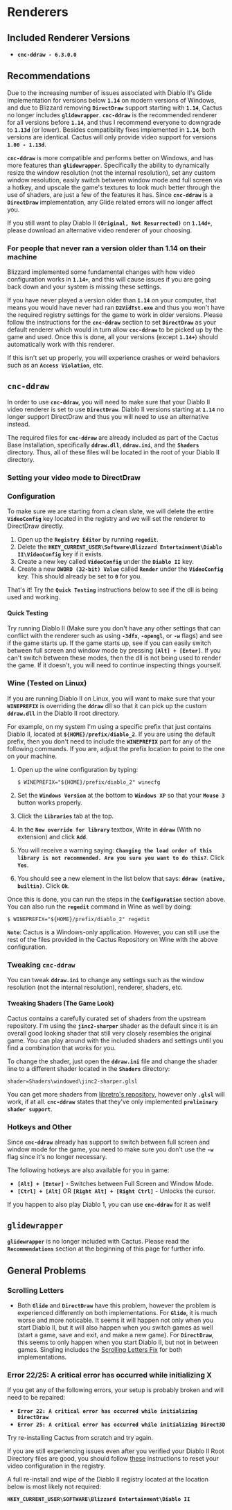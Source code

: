 # Renderers

## Included Renderer Versions

- **`cnc-ddraw - 6.3.0.0`**

## Recommendations

Due to the increasing number of issues associated with Diablo II's Glide 
implementation for versions below **`1.14`** on modern versions of 
Windows, and due to Blizzard removing **`DirectDraw`** support starting 
with **`1.14`**, Cactus no longer includes **`glidewrapper`**. 
**`cnc-ddraw`** is the recommended renderer for all versions before 
**`1.14`**, and thus I recommend everyone to downgrade to **`1.13d`** (or 
lower). Besides compatibility fixes implemented in **`1.14`**, both 
versions are identical. Cactus will only provide video support for 
versions **`1.00 - 1.13d`**.

**`cnc-ddraw`** is more compatible and performs better on Windows, and 
has more features than **`glidewrapper`**. Specifically the ability to 
dynamically resize the window resolution (not the internal resolution), 
set any custom window resolution, easily switch between window mode and 
full screen via a hotkey, and upscale the game's textures to look much 
better through the use of shaders, are just a few of the features it 
has. Since **`cnc-ddraw`** is a **`DirectDraw`** implementation, any 
Glide related errors will no longer affect you. 

If you still want to play Diablo II **`(Original, Not Resurrected)`** on 
**`1.14d+`**, please download an alternative video renderer of your choosing.

### For people that never ran a version older than 1.14 on their machine

Blizzard implemented some fundamental changes with how video 
configuration works in **`1.14+`**, and this will cause issues if you 
are going back down and your system is missing these settings. 

If you have never played a version older than **`1.14`** on your 
computer, that means you would have never had ran **`D2VidTst.exe`** and 
thus you won't have the required registry settings for the game to work 
in older versions. Please follow the instructions for the 
**`cnc-ddraw`** section to set **`DirectDraw`** as your default renderer 
which would in turn allow **`cnc-ddraw`** to be picked up by the game 
and used. Once this is done, all your versions (except **`1.14+`**) 
should automatically work with this renderer. 

If this isn't set up properly, you will experience crashes or weird 
behaviors such as an **`Access Violation`**, etc. 

## **`cnc-ddraw`**

In order to use **`cnc-ddraw`**, you will need to make sure that your 
Diablo II video renderer is set to use **`DirectDraw`**. Diablo II 
versions starting at **`1.14`** no longer support DirectDraw and thus 
you will need to use an alternative instead. 

The required files for **`cnc-ddraw`** are already included as part of the
Cactus Base Installation, specifically **`ddraw.dll`**, **`ddraw.ini`**,
and the **`Shaders`** directory. Thus, all of these files will be located in
the root of your Diablo II directory.

### Setting your video mode to DirectDraw

### Configuration

To make sure we are starting from a clean slate, we will delete the entire
**`VideoConfig`** key located in the registry and we will set the renderer
to DirectDraw directly.

1. Open up the **`Registry Editor`** by running **`regedit`**.
1. Delete the **`HKEY_CURRENT_USER\Software\Blizzard Entertainment\Diablo II\VideoConfig`**
   key if it exists.
1. Create a new key called **`VideoConfig`** under the **`Diablo II`** key. 
1. Create a new **`DWORD (32-bit) Value`** called **`Render`** under the
   **`VideoConfig`** key. This should already be set to **`0`** for you.

That's it! Try the **`Quick Testing`** instructions below to see if the dll is
being used and working.

#### Quick Testing

Try running Diablo II (Make sure you don't have any other settings
that can conflict with the renderer such as using **`-3dfx`**, **`-opengl`**,
or **`-w`** flags) and see if the game starts up. If the game starts up, see if
you can easily switch between full screen and window mode by pressing
**`[Alt] + [Enter]`**. If you can't switch between these modes, then the dll is
not being used to render the game. If it doesn't, you will need to continue
inspecting things yourself.

### Wine (Tested on Linux)

If you are running Diablo II on Linux, you will want to make sure that your
**`WINEPREFIX`** is overriding the **`ddraw`** dll so that it can pick up the
custom **`ddraw.dll`** in the Diablo II root directory.

For example, on my system I'm using a specific prefix that just contains
Diablo II, located at **`${HOME}/prefix/diablo_2`**. If you are using the
default prefix, then you don't need to include the **`WINEPREFIX`** part for any
of the following commands. If you are, adjust the prefix location to point to
the one on your machine.

1. Open up the wine configuration by typing:
 
    ```
    $ WINEPREFIX="${HOME}/prefix/diablo_2" winecfg
    ```

1. Set the **`Windows Version`** at the bottom to **`Windows XP`** so that your
   **`Mouse 3`** button works properly.
1. Click the **`Libraries`** tab at the top.
1. In the **`New override for library`** textbox, Write in **`ddraw`** (With no
   extension) and click **`Add`**.
1. You will receive a warning saying: **`Changing the load order of this
   library is not recommended. Are you sure you want to do this?`**.
   Click **`Yes`**.
1. You should see a new element in the list below that says:
   **`ddraw (native, builtin)`**. Click **`Ok`**.

Once this is done, you can run the steps in the **`Configuration`** section
above. You can also run the **`regedit`** command in Wine as well by doing:

```
$ WINEPREFIX="${HOME}/prefix/diablo_2" regedit
```

**`Note`**: Cactus is a Windows-only application. However, you can still 
use the rest of the files provided in the Cactus Repository on Wine with 
the above configuration. 

### Tweaking **`cnc-ddraw`**

You can tweak **`ddraw.ini`** to change any settings such as the window
resolution (not the internal resolution), renderer, shaders, etc.

#### Tweaking Shaders (The Game Look)

Cactus contains a carefully curated set of shaders from the upstream repository.
I'm using the **`jinc2-sharper`** shader as the default since it is an overall
good looking shader that still very closely resembles the original game.
You can play around with the included shaders and settings until you find a
combination that works for you.

To change the shader, just open the **`ddraw.ini`** file and change the
shader line to a different shader located in the **`Shaders`** directory:

```
shader=Shaders\windowed\jinc2-sharper.glsl
```

You can get more shaders from
[libretro's repository](https://github.com/libretro/glsl-shaders), however only
**`.glsl`** will work, if at all. **`cnc-ddraw`** states that they've only
implemented **`preliminary shader support`**.

### Hotkeys and Other

Since **`cnc-ddraw`** already has support to switch between full screen and
window mode for the game, you need to make sure you don't use the **`-w`** flag
since it's no longer necessary.

The following hotkeys are also available for you in game:

- **`[Alt] + [Enter]`** - Switches between Full Screen and Window Mode.
- **`[Ctrl] + [Alt]`** OR **`[Right Alt] + [Right Ctrl]`** - Unlocks the cursor.

If you happen to also play Diablo 1, you can use **`cnc-ddraw`** for it as well!
  
## **`glidewrapper`**

**`glidewrapper`** is no longer included with Cactus. Please read the 
**`Recommendations`** section at the beginning of this page for further 
info. 

## General Problems

### Scrolling Letters

- Both **`Glide`** and **`DirectDraw`** have this problem, however the problem
  is experienced differently on both implementations. For **`Glide`**, it is
  much worse and more noticable. It seems it will happen not only when you
  start Diablo II, but it will also happen when you switch games as well
  (start a game, save and exit, and make a new game). For **`DirectDraw`**,
  this seems to only happen when you start Diablo II, but not in between games.
  Singling includes the [Scrolling Letters Fix](https://xyinn.org/diablo/videos/10.%20%5bDiablo%20II%5d%20Scrolling%20Letters%20Fix%20&%20Demo%20(Included%20in%20Singling_Cactus).mp4)
  for both implementations.

### Error 22/25: A critical error has occurred while initializing X

If you get any of the following errors, your setup is probably broken and will
need to be repaired:

- **`Error 22: A critical error has occurred while initializing DirectDraw`**
- **`Error 25: A critical error has occurred while initializing Direct3D`**

Try re-installing Cactus from scratch and try again.

If you are still experiencing issues even after you verified your Diablo II
Root Directory files are good, you should follow [these](https://github.com/fearedbliss/Cactus?tab=readme-ov-file#installation-instructions)
instructions to reset your video configuration in the registry.

A full re-install and wipe of the Diablo II registry located at the location
below is most likely not required:

**`HKEY_CURRENT_USER\SOFTWARE\Blizzard Entertainment\Diablo II`**
